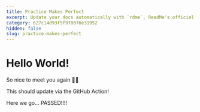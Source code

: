 ```yaml
---
title: Practice Makes Perfect
excerpt: Update your docs automatically with `rdme`, ReadMe's official CLI and GitHub Action!
category: 627c14d93f5f970076e31952
hidden: false
slug: practice-makes-perfect
---
```


# Hello World!

So nice to meet you again 🤝🏽

This should update via the GitHub Action!

Here we go... PASSED!!!!